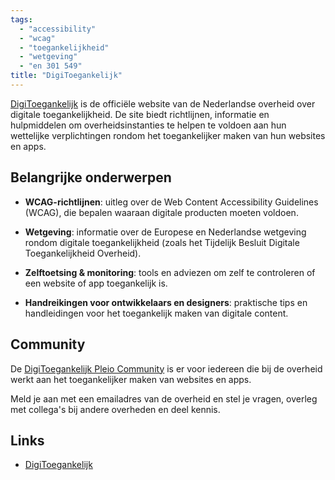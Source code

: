 ```yaml
---
tags:
  - "accessibility"
  - "wcag"
  - "toegankelijkheid"
  - "wetgeving"
  - "en 301 549"
title: "DigiToegankelijk"
---
```


[DigiToegankelijk](https://www.digitoegankelijk.nl/) is de officiële website van de Nederlandse overheid over digitale toegankelijkheid. De site biedt richtlijnen, informatie en hulpmiddelen om overheidsinstanties te helpen te voldoen aan hun wettelijke verplichtingen rondom het toegankelijker maken van hun websites en apps.  

## Belangrijke onderwerpen  

- **WCAG-richtlijnen**: uitleg over de Web Content Accessibility Guidelines (WCAG), die bepalen waaraan digitale producten moeten voldoen.  

- **Wetgeving**: informatie over de Europese en Nederlandse wetgeving rondom digitale toegankelijkheid (zoals het Tijdelijk Besluit Digitale Toegankelijkheid Overheid).  

- **Zelftoetsing & monitoring**: tools en adviezen om zelf te controleren of een website of app toegankelijk is.  

- **Handreikingen voor ontwikkelaars en designers**: praktische tips en handleidingen voor het toegankelijk maken van digitale content.

## Community

De [DigiToegankelijk Pleio Community](https://digitoegankelijk.pleio.nl) is er voor iedereen die bij de overheid werkt aan het toegankelijker maken van websites en apps.

Meld je aan met een emailadres van de overheid en stel je vragen, overleg met collega's bij andere overheden en deel kennis.

## Links

- [DigiToegankelijk](https://www.digitoegankelijk.nl/)
